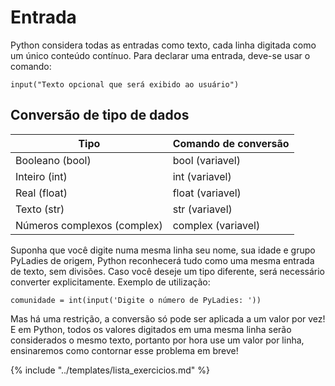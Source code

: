 # Entrada

Python considera todas as entradas como texto, cada linha digitada como um único conteúdo contínuo. Para declarar uma entrada, deve-se usar o comando:

```
input("Texto opcional que será exibido ao usuário")
```

## Conversão de tipo de dados

|Tipo | Comando de conversão
|--|--
|Booleano (bool) | bool (variavel)
|Inteiro (int) | int (variavel)
|Real (float) | float (variavel)
|Texto (str) | str (variavel)
|Números complexos (complex) | complex (variavel)

Suponha que você digite numa mesma linha seu nome, sua idade e grupo PyLadies de origem, Python reconhecerá tudo como uma mesma entrada de texto, sem divisões. Caso você deseje um tipo diferente, será necessário converter explicitamente. Exemplo de utilização:

```
comunidade = int(input('Digite o número de PyLadies: '))
```

Mas há uma restrição, a conversão só pode ser aplicada a um valor por vez! E em Python, todos os valores digitados em uma mesma linha serão considerados o mesmo texto, portanto por hora use um valor por linha, ensinaremos como contornar esse problema em breve!

{% include "../templates/lista_exercicios.md" %}